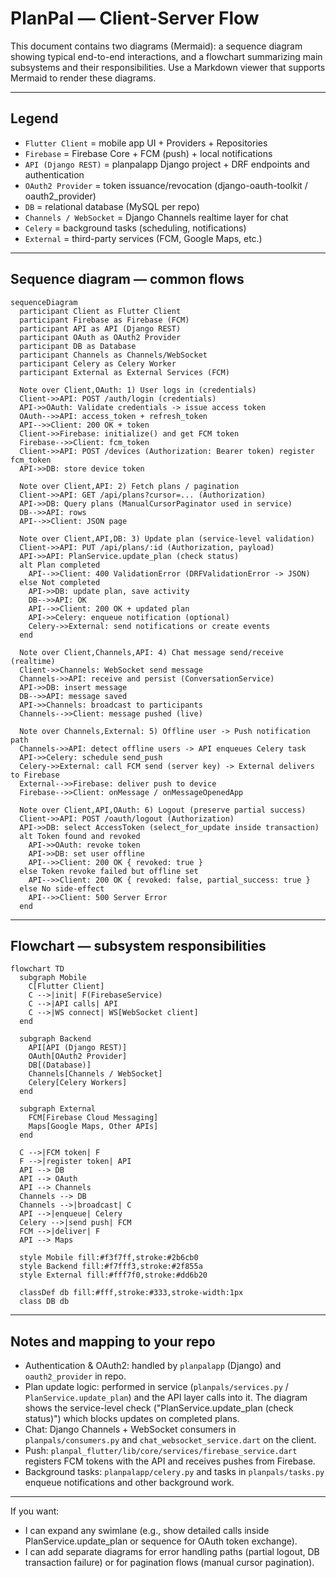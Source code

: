 # PlanPal — Client-Server Flow

This document contains two diagrams (Mermaid): a sequence diagram showing typical end-to-end interactions, and a flowchart summarizing main subsystems and their responsibilities. Use a Markdown viewer that supports Mermaid to render these diagrams.

---

## Legend
- `Flutter Client` = mobile app UI + Providers + Repositories
- `Firebase` = Firebase Core + FCM (push) + local notifications
- `API (Django REST)` = planpalapp Django project + DRF endpoints and authentication
- `OAuth2 Provider` = token issuance/revocation (django-oauth-toolkit / oauth2_provider)
- `DB` = relational database (MySQL per repo)
- `Channels / WebSocket` = Django Channels realtime layer for chat
- `Celery` = background tasks (scheduling, notifications)
- `External` = third-party services (FCM, Google Maps, etc.)

---

## Sequence diagram — common flows

```mermaid
sequenceDiagram
  participant Client as Flutter Client
  participant Firebase as Firebase (FCM)
  participant API as API (Django REST)
  participant OAuth as OAuth2 Provider
  participant DB as Database
  participant Channels as Channels/WebSocket
  participant Celery as Celery Worker
  participant External as External Services (FCM)

  Note over Client,OAuth: 1) User logs in (credentials)
  Client->>API: POST /auth/login (credentials)
  API->>OAuth: Validate credentials -> issue access token
  OAuth-->>API: access_token + refresh_token
  API-->>Client: 200 OK + token
  Client->>Firebase: initialize() and get FCM token
  Firebase-->>Client: fcm_token
  Client->>API: POST /devices (Authorization: Bearer token) register fcm_token
  API->>DB: store device token

  Note over Client,API: 2) Fetch plans / pagination
  Client->>API: GET /api/plans?cursor=... (Authorization)
  API->>DB: Query plans (ManualCursorPaginator used in service)
  DB-->>API: rows
  API-->>Client: JSON page

  Note over Client,API,DB: 3) Update plan (service-level validation)
  Client->>API: PUT /api/plans/:id (Authorization, payload)
  API->>API: PlanService.update_plan (check status)
  alt Plan completed
    API-->>Client: 400 ValidationError (DRFValidationError -> JSON)
  else Not completed
    API->>DB: update plan, save activity
    DB-->>API: OK
    API-->>Client: 200 OK + updated plan
    API->>Celery: enqueue notification (optional)
    Celery->>External: send notifications or create events
  end

  Note over Client,Channels,API: 4) Chat message send/receive (realtime)
  Client->>Channels: WebSocket send message
  Channels->>API: receive and persist (ConversationService)
  API->>DB: insert message
  DB-->>API: message saved
  API->>Channels: broadcast to participants
  Channels-->>Client: message pushed (live)

  Note over Channels,External: 5) Offline user -> Push notification path
  Channels->>API: detect offline users -> API enqueues Celery task
  API->>Celery: schedule send_push
  Celery->>External: call FCM send (server key) -> External delivers to Firebase
  External-->>Firebase: deliver push to device
  Firebase-->>Client: onMessage / onMessageOpenedApp

  Note over Client,API,OAuth: 6) Logout (preserve partial success)
  Client->>API: POST /oauth/logout (Authorization)
  API->>DB: select AccessToken (select_for_update inside transaction)
  alt Token found and revoked
    API->>OAuth: revoke token
    API->>DB: set user offline
    API-->>Client: 200 OK { revoked: true }
  else Token revoke failed but offline set
    API-->>Client: 200 OK { revoked: false, partial_success: true }
  else No side-effect
    API-->>Client: 500 Server Error
  end
```

---

## Flowchart — subsystem responsibilities

```mermaid
flowchart TD
  subgraph Mobile
    C[Flutter Client]
    C -->|init| F(FirebaseService)
    C -->|API calls| API
    C -->|WS connect| WS[WebSocket client]
  end

  subgraph Backend
    API[API (Django REST)]
    OAuth[OAuth2 Provider]
    DB[(Database)]
    Channels[Channels / WebSocket]
    Celery[Celery Workers]
  end

  subgraph External
    FCM[Firebase Cloud Messaging]
    Maps[Google Maps, Other APIs]
  end

  C -->|FCM token| F
  F -->|register token| API
  API --> DB
  API --> OAuth
  API --> Channels
  Channels --> DB
  Channels -->|broadcast| C
  API -->|enqueue| Celery
  Celery -->|send push| FCM
  FCM -->|deliver| F
  API --> Maps

  style Mobile fill:#f3f7ff,stroke:#2b6cb0
  style Backend fill:#f7fff3,stroke:#2f855a
  style External fill:#fff7f0,stroke:#dd6b20

  classDef db fill:#fff,stroke:#333,stroke-width:1px
  class DB db
```

---

## Notes and mapping to your repo
- Authentication & OAuth2: handled by `planpalapp` (Django) and `oauth2_provider` in repo.
- Plan update logic: performed in service (`planpals/services.py` / `PlanService.update_plan`) and the API layer calls into it. The diagram shows the service-level check ("PlanService.update_plan (check status)") which blocks updates on completed plans.
- Chat: Django Channels + WebSocket consumers in `planpals/consumers.py` and `chat_websocket_service.dart` on the client.
- Push: `planpal_flutter/lib/core/services/firebase_service.dart` registers FCM tokens with the API and receives pushes from Firebase.
- Background tasks: `planpalapp/celery.py` and tasks in `planpals/tasks.py` enqueue notifications and other background work.

---

If you want:
- I can expand any swimlane (e.g., show detailed calls inside PlanService.update_plan or sequence for OAuth token exchange).
- I can add separate diagrams for error handling paths (partial logout, DB transaction failure) or for pagination flows (manual cursor pagination).


